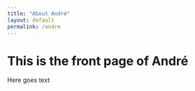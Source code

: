 ```yaml
---
title: "About André"
layout: default
permalink: /andre
---
```


# This is the front page of André

Here goes text
